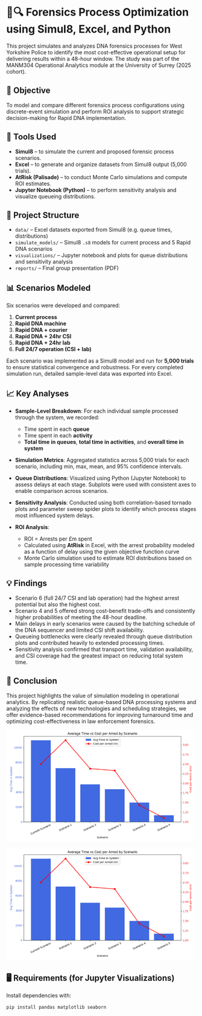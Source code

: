 # 🧬🔍 Forensics Process Optimization using Simul8, Excel, and Python

This project simulates and analyzes DNA forensics processes for West Yorkshire Police to identify the most cost-effective operational setup for delivering results within a 48-hour window. The study was part of the MANM304 Operational Analytics module at the University of Surrey (2025 cohort).

## 🎯 Objective
To model and compare different forensics process configurations using discrete-event simulation and perform ROI analysis to support strategic decision-making for Rapid DNA implementation.

## 🧰 Tools Used
- **Simul8** – to simulate the current and proposed forensic process scenarios.
- **Excel** – to generate and organize datasets from Simul8 output (5,000 trials).
- **AtRisk (Palisade)** – to conduct Monte Carlo simulations and compute ROI estimates.
- **Jupyter Notebook (Python)** – to perform sensitivity analysis and visualize queueing distributions.

## 📁 Project Structure

- `data/` – Excel datasets exported from Simul8 (e.g. queue times, distributions)
- `simulate_models/` – Simul8 `.s8` models for current process and 5 Rapid DNA scenarios
- `visualizations/` – Jupyter notebook and plots for queue distributions and sensitivity analysis
- `reports/` – Final group presentation (PDF)

## 📊 Scenarios Modeled
Six scenarios were developed and compared:
1. **Current process**
2. **Rapid DNA machine**
3. **Rapid DNA + courier**
4. **Rapid DNA + 24hr CSI**
5. **Rapid DNA + 24hr lab**
6. **Full 24/7 operation (CSI + lab)**

Each scenario was implemented as a Simul8 model and run for **5,000 trials** to ensure statistical convergence and robustness. For every completed simulation run, detailed sample-level data was exported into Excel.

## 📈 Key Analyses

- **Sample-Level Breakdown**: For each individual sample processed through the system, we recorded:
  - Time spent in each **queue**
  - Time spent in each **activity**
  - **Total time in queues**, **total time in activities**, and **overall time in system**

- **Simulation Metrics**: Aggregated statistics across 5,000 trials for each scenario, including min, max, mean, and 95% confidence intervals.

- **Queue Distributions**: Visualized using Python (Jupyter Notebook) to assess delays at each stage. Subplots were used with consistent axes to enable comparison across scenarios.

- **Sensitivity Analysis**: Conducted using both correlation-based tornado plots and parameter sweep spider plots to identify which process stages most influenced system delays.

- **ROI Analysis**:
  - ROI = Arrests per £m spent
  - Calculated using **AtRisk** in Excel, with the arrest probability modeled as a function of delay using the given objective function curve
  - Monte Carlo simulation used to estimate ROI distributions based on sample processing time variability

## 💡 Findings
- Scenario 6 (full 24/7 CSI and lab operation) had the highest arrest potential but also the highest cost.
- Scenario 4 and 5 offered strong cost-benefit trade-offs and consistently higher probabilities of meeting the 48-hour deadline.
- Main delays in early scenarios were caused by the batching schedule of the DNA sequencer and limited CSI shift availability.
- Queueing bottlenecks were clearly revealed through queue distribution plots and contributed heavily to extended processing times.
- Sensitivity analysis confirmed that transport time, validation availability, and CSI coverage had the greatest impact on reducing total system time.

## 📌 Conclusion
This project highlights the value of simulation modeling in operational analytics. By replicating realistic queue-based DNA processing systems and analyzing the effects of new technologies and scheduling strategies, we offer evidence-based recommendations for improving turnaround time and optimizing cost-effectiveness in law enforcement forensics.

![ROI per Scenarios](Images/ROI_per_Scenerios.png)
<p align="center">
  <img src="Images/ROI_per_Scenerios.png" alt="ROI per Scenarios" width="600"/>
</p>



## 🖥️ Requirements (for Jupyter Visualizations)
Install dependencies with:

```bash
pip install pandas matplotlib seaborn
